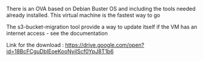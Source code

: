 There is an OVA based on Debian Buster OS and including the tools needed already installed.
This virtual machine is the fastest way to go

The s3-bucket-migration tool provide a way to update itself if the VM has an internet access - see the documentation

Link for the download :
https://drive.google.com/open?id=18BcFCguDbIEoeKooNyilScf0YpJ8T1b6
